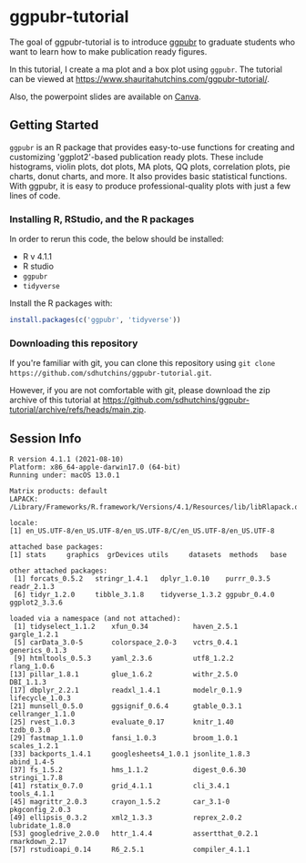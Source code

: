 # ggpubr-tutorial

The goal of ggpubr-tutorial is to introduce [ggpubr](https://rpkgs.datanovia.com/ggpubr/) to graduate students who want to learn how to make publication ready figures.

In this tutorial, I create a ma plot and a box plot using `ggpubr`. The tutorial can be viewed at https://www.shauritahutchins.com/ggpubr-tutorial/. 

Also, the powerpoint slides are available on [Canva](https://www.canva.com/design/DAFTYzLnxME/CvlEpd0wZOqoYSTnXKeOkw/view?utm_content=DAFTYzLnxME&utm_campaign=designshare&utm_medium=link&utm_source=publishsharelink).

## Getting Started

`ggpubr` is an R package that provides easy-to-use functions for creating and customizing 'ggplot2'-based publication ready plots. These include histograms, violin plots, dot plots, MA plots, QQ plots, correlation plots, pie charts, donut charts, and more. It also provides basic statistical functions. With ggpubr, it is easy to produce professional-quality plots with just a few lines of code.


### Installing R, RStudio, and the R packages

In order to rerun this code, the below should be installed:

- R v 4.1.1
- R studio
- `ggpubr`
- `tidyverse`

Install the R packages with:

```r
install.packages(c('ggpubr', 'tidyverse'))
```

### Downloading this repository

If you're familiar with git, you can clone this repository using `git clone https://github.com/sdhutchins/ggpubr-tutorial.git`.

However, if you are not comfortable with git, please download the zip archive of this tutorial at https://github.com/sdhutchins/ggpubr-tutorial/archive/refs/heads/main.zip.

## Session Info

```console
R version 4.1.1 (2021-08-10)
Platform: x86_64-apple-darwin17.0 (64-bit)
Running under: macOS 13.0.1

Matrix products: default
LAPACK: /Library/Frameworks/R.framework/Versions/4.1/Resources/lib/libRlapack.dylib

locale:
[1] en_US.UTF-8/en_US.UTF-8/en_US.UTF-8/C/en_US.UTF-8/en_US.UTF-8

attached base packages:
[1] stats     graphics  grDevices utils     datasets  methods   base     

other attached packages:
 [1] forcats_0.5.2   stringr_1.4.1   dplyr_1.0.10    purrr_0.3.5     readr_2.1.3    
 [6] tidyr_1.2.0     tibble_3.1.8    tidyverse_1.3.2 ggpubr_0.4.0    ggplot2_3.3.6  

loaded via a namespace (and not attached):
 [1] tidyselect_1.1.2    xfun_0.34           haven_2.5.1         gargle_1.2.1       
 [5] carData_3.0-5       colorspace_2.0-3    vctrs_0.4.1         generics_0.1.3     
 [9] htmltools_0.5.3     yaml_2.3.6          utf8_1.2.2          rlang_1.0.6        
[13] pillar_1.8.1        glue_1.6.2          withr_2.5.0         DBI_1.1.3          
[17] dbplyr_2.2.1        readxl_1.4.1        modelr_0.1.9        lifecycle_1.0.3    
[21] munsell_0.5.0       ggsignif_0.6.4      gtable_0.3.1        cellranger_1.1.0   
[25] rvest_1.0.3         evaluate_0.17       knitr_1.40          tzdb_0.3.0         
[29] fastmap_1.1.0       fansi_1.0.3         broom_1.0.1         scales_1.2.1       
[33] backports_1.4.1     googlesheets4_1.0.1 jsonlite_1.8.3      abind_1.4-5        
[37] fs_1.5.2            hms_1.1.2           digest_0.6.30       stringi_1.7.8      
[41] rstatix_0.7.0       grid_4.1.1          cli_3.4.1           tools_4.1.1        
[45] magrittr_2.0.3      crayon_1.5.2        car_3.1-0           pkgconfig_2.0.3    
[49] ellipsis_0.3.2      xml2_1.3.3          reprex_2.0.2        lubridate_1.8.0    
[53] googledrive_2.0.0   httr_1.4.4          assertthat_0.2.1    rmarkdown_2.17     
[57] rstudioapi_0.14     R6_2.5.1            compiler_4.1.1     
```
